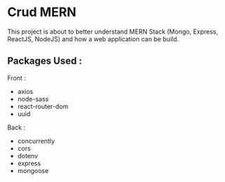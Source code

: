 # Crud MERN

This project is about to better understand MERN Stack (Mongo, Express, ReactJS, NodeJS) and how a web application can be build.

## Packages Used :
Front :
- axios
- node-sass 
- react-router-dom
- uuid

Back :
- concurrently
- cors
- dotenv
- express
- mongoose
